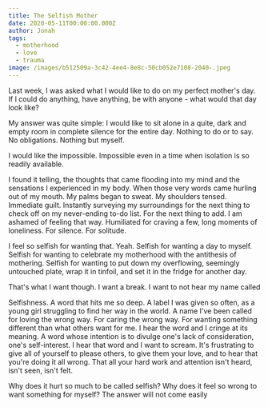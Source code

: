 ```yaml
---
title: The Selfish Mother
date: 2020-05-11T00:00:00.000Z
author: Jonah
tags:
  - motherhood
  - love
  - trauma
image: /images/b512509a-3c42-4ee4-8e8c-50cb052e7108-2040-.jpeg
---
```

Last week, I was asked what I would like to do on my perfect mother's day. If I could do anything, have anything, be with anyone - what would that day look like? 

My answer was quite simple: I would like to sit alone in a quite, dark and empty room in complete silence for the entire day. Nothing to do or to say. No obligations. Nothing but myself.  

I would like the impossible. Impossible even in a time when isolation is so readily available. 

I found it telling, the thoughts that came flooding into my mind and the sensations I experienced in my body. When those very words came hurling out of my mouth. My palms began to sweat. My shoulders tensed. Immediate guilt. Instantly surveying my surroundings for the next thing to check off on my never-ending to-do list. For the next thing to add. I am ashamed of feeling that way. Humiliated for craving a few, long moments of loneliness. For silence. For solitude. 

I feel so selfish for wanting that. Yeah. Selfish for wanting a day to myself. Selfish for wanting to celebrate my motherhood with the antithesis of mothering. Selfish for wanting to put down my overflowing, seemingly untouched plate, wrap it in tinfoil, and set it in the fridge for another day. 

That's what I want though. I want a break. I want to not hear my name called 

Selfishness. A word that hits me so deep. A label I was given so often, as a young girl struggling to find her way in the world. A name I've been called for loving the wrong way. For caring the wrong way. For wanting something different than what others want for me. I hear the word and I cringe at its meaning. A word whose intention is to divulge one's lack of consideration, one's self-interest. I hear that word and I want to scream. It's frustrating to give all of yourself to please others, to give them your love, and to hear that you're doing it all wrong. That all your hard work and attention isn't heard, isn't seen, isn't felt. 

Why does it hurt so much to be called selfish? Why does it feel so wrong to want something for myself? The answer will not come easily